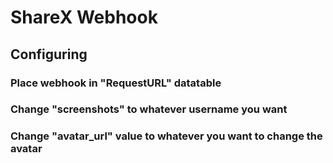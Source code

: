 # ShareX Webhook

## Configuring
### Place webhook in "RequestURL" datatable
### Change "screenshots" to whatever username you want
### Change "avatar_url" value to whatever you want to change the avatar
